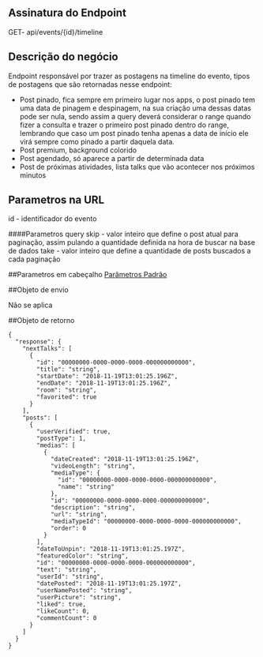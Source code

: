 ## Assinatura do Endpoint

GET- api/events/{id}/timeline

## Descrição do negócio
Endpoint responsável por trazer as postagens na timeline do evento, tipos de postagens que são retornadas nesse endpoint:
- Post pinado, fica sempre em primeiro lugar nos apps, o post pinado tem uma data de pinagem e despinagem, na sua criação uma dessas datas pode ser nula, sendo assim a query deverá considerar o range quando fizer a consulta e trazer o primeiro post pinado dentro do range, lembrando que caso um post pinado tenha apenas a data de início ele virá sempre como pinado a partir daquela data.
- Post premium, background colorido
- Post agendado, só aparece a partir de determinada data
- Post de próximas atividades, lista talks que vão acontecer nos próximos minutos

## Parametros na URL
id - identificador do evento

####Parametros query
skip - valor inteiro que define o post atual para paginação, assim pulando a quantidade definida na hora de buscar na base de dados
take - valor inteiro que define a quantidade de posts buscados a cada paginação


##Parametros em cabeçalho
[Parâmetros Padrão](/API-\(Endpoints\)/Parâmetros-Padrão)

##Objeto de envio

Não se aplica

##Objeto de retorno

```
{
  "response": {
    "nextTalks": [
      {
        "id": "00000000-0000-0000-0000-000000000000",
        "title": "string",
        "startDate": "2018-11-19T13:01:25.196Z",
        "endDate": "2018-11-19T13:01:25.196Z",
        "room": "string",
        "favorited": true
      }
    ],
    "posts": [
      {
        "userVerified": true,
        "postType": 1,
        "medias": [
          {
            "dateCreated": "2018-11-19T13:01:25.196Z",
            "videoLength": "string",
            "mediaType": {
              "id": "00000000-0000-0000-0000-000000000000",
              "name": "string"
            },
            "id": "00000000-0000-0000-0000-000000000000",
            "description": "string",
            "url": "string",
            "mediaTypeId": "00000000-0000-0000-0000-000000000000",
            "order": 0
          }
        ],
        "dateToUnpin": "2018-11-19T13:01:25.197Z",
        "featuredColor": "string",
        "id": "00000000-0000-0000-0000-000000000000",
        "text": "string",
        "userId": "string",
        "datePosted": "2018-11-19T13:01:25.197Z",
        "userNamePosted": "string",
        "userPicture": "string",
        "liked": true,
        "likeCount": 0,
        "commentCount": 0
      }
    ]
  }
}
```